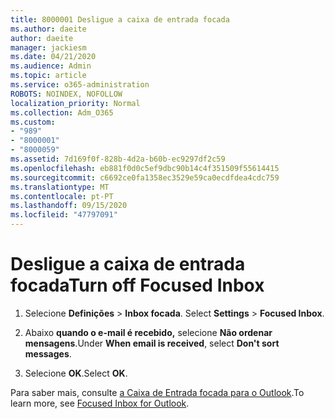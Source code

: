 ```yaml
---
title: 8000001 Desligue a caixa de entrada focada
ms.author: daeite
author: daeite
manager: jackiesm
ms.date: 04/21/2020
ms.audience: Admin
ms.topic: article
ms.service: o365-administration
ROBOTS: NOINDEX, NOFOLLOW
localization_priority: Normal
ms.collection: Adm_O365
ms.custom:
- "989"
- "8000001"
- "8000059"
ms.assetid: 7d169f0f-828b-4d2a-b60b-ec9297df2c59
ms.openlocfilehash: eb881f0d0c5ef9dbc90b14c4f351509f55614415
ms.sourcegitcommit: c6692ce0fa1358ec3529e59ca0ecdfdea4cdc759
ms.translationtype: MT
ms.contentlocale: pt-PT
ms.lasthandoff: 09/15/2020
ms.locfileid: "47797091"
---
```

# <a name="turn-off-focused-inbox"></a><span data-ttu-id="20378-102">Desligue a caixa de entrada focada</span><span class="sxs-lookup"><span data-stu-id="20378-102">Turn off Focused Inbox</span></span>

1. <span data-ttu-id="20378-103">Selecione **Definições** \> **Inbox focada**.  </span><span class="sxs-lookup"><span data-stu-id="20378-103">Select **Settings**  \> **Focused Inbox**.</span></span>

2. <span data-ttu-id="20378-104">Abaixo **quando o e-mail é recebido,** selecione **Não ordenar mensagens**.</span><span class="sxs-lookup"><span data-stu-id="20378-104">Under **When email is received**, select **Don't sort messages**.</span></span>

3. <span data-ttu-id="20378-105">Selecione **OK**.</span><span class="sxs-lookup"><span data-stu-id="20378-105">Select **OK**.</span></span>

<span data-ttu-id="20378-106">Para saber mais, consulte [a Caixa de Entrada focada para o Outlook](https://support.office.com/article/f445ad7f-02f4-4294-a82e-71d8964e3978?wt.mc_id=Office_Outlook_com_Alchemy).</span><span class="sxs-lookup"><span data-stu-id="20378-106">To learn more, see [Focused Inbox for Outlook](https://support.office.com/article/f445ad7f-02f4-4294-a82e-71d8964e3978?wt.mc_id=Office_Outlook_com_Alchemy).</span></span>
